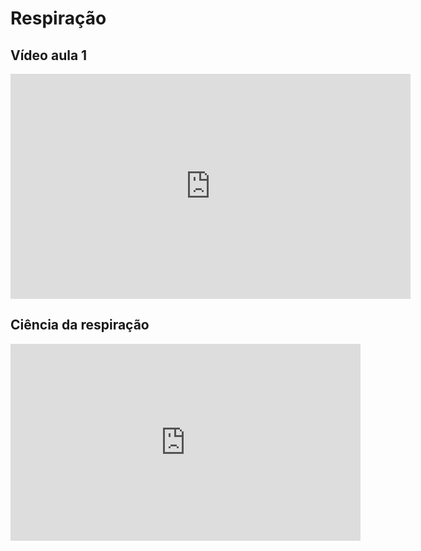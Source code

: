 # Respiração

## Vídeo aula 1
<!-- https://maxl.us/hide-related --><style>.hytPlayerWrap{display: inline-block; position: relative;}.hytPlayerWrap.ended::after{content:""; position: absolute; top: 0; left: 0; bottom: 0; right: 0; cursor: pointer; background-color: black; background-repeat: no-repeat; background-position: center; background-size: 64px 64px; background-image: url(data:image/svg+xml;utf8;base64,PHN2ZyB4bWxucz0iaHR0cDovL3d3dy53My5vcmcvMjAwMC9zdmciIHdpZHRoPSIxMjgiIGhlaWdodD0iMTI4IiB2aWV3Qm94PSIwIDAgNTEwIDUxMCI+PHBhdGggZD0iTTI1NSAxMDJWMEwxMjcuNSAxMjcuNSAyNTUgMjU1VjE1M2M4NC4xNSAwIDE1MyA2OC44NSAxNTMgMTUzcy02OC44NSAxNTMtMTUzIDE1My0xNTMtNjguODUtMTUzLTE1M0g1MWMwIDExMi4yIDkxLjggMjA0IDIwNCAyMDRzMjA0LTkxLjggMjA0LTIwNC05MS44LTIwNC0yMDQtMjA0eiIgZmlsbD0iI0ZGRiIvPjwvc3ZnPg==);}.hytPlayerWrap.paused::after{content:""; position: absolute; top: 70px; left: 0; bottom: 50px; right: 0; cursor: pointer; background-color: black; background-repeat: no-repeat; background-position: center; background-size: 40px 40px; background-image: url(data:image/svg+xml;utf8;base64,PHN2ZyB4bWxucz0iaHR0cDovL3d3dy53My5vcmcvMjAwMC9zdmciIHZlcnNpb249IjEiIHdpZHRoPSIxNzA2LjY2NyIgaGVpZ2h0PSIxNzA2LjY2NyIgdmlld0JveD0iMCAwIDEyODAgMTI4MCI+PHBhdGggZD0iTTE1Ny42MzUgMi45ODRMMTI2MC45NzkgNjQwIDE1Ny42MzUgMTI3Ny4wMTZ6IiBmaWxsPSIjZmZmIi8+PC9zdmc+);}</style><div class="hytPlayerWrapOuter"> <div class="hytPlayerWrap"> <iframe width="640" height="360" src="https://www.youtube.com/embed/vAzEcvvyrU8?rel=0&enablejsapi=1" frameborder="0" ></iframe> </div></div><script>"use strict"; document.addEventListener('DOMContentLoaded', function(){if (window.hideYTActivated) return; let onYouTubeIframeAPIReadyCallbacks=[]; for (let playerWrap of document.querySelectorAll(".hytPlayerWrap")){let playerFrame=playerWrap.querySelector("iframe"); let tag=document.createElement('script'); tag.src="https://www.youtube.com/iframe_api"; let firstScriptTag=document.getElementsByTagName('script')[0]; firstScriptTag.parentNode.insertBefore(tag, firstScriptTag); let onPlayerStateChange=function(event){if (event.data==YT.PlayerState.ENDED){playerWrap.classList.add("ended");}else if (event.data==YT.PlayerState.PAUSED){playerWrap.classList.add("paused");}else if (event.data==YT.PlayerState.PLAYING){playerWrap.classList.remove("ended"); playerWrap.classList.remove("paused");}}; let player; onYouTubeIframeAPIReadyCallbacks.push(function(){player=new YT.Player(playerFrame,{events:{'onStateChange': onPlayerStateChange}});}); playerWrap.addEventListener("click", function(){let playerState=player.getPlayerState(); if (playerState==YT.PlayerState.ENDED){player.seekTo(0);}else if (playerState==YT.PlayerState.PAUSED){player.playVideo();}});}window.onYouTubeIframeAPIReady=function(){for (let callback of onYouTubeIframeAPIReadyCallbacks){callback();}}; window.hideYTActivated=true;});</script>

## Ciência da respiração

<iframe width="560" height="315" src="https://www.youtube.com/embed/VUVMwdIeXl0?controls=0" frameborder="0" allow="accelerometer; autoplay; encrypted-media; gyroscope; picture-in-picture" allowfullscreen></iframe>


